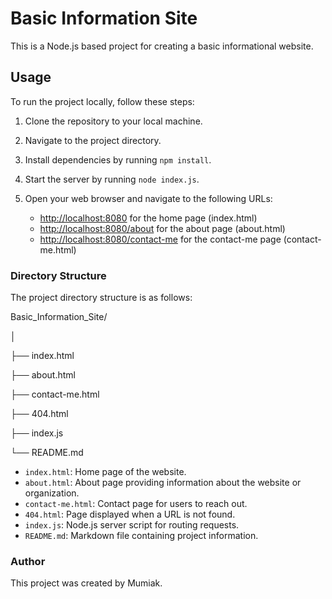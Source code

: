 # Basic Information Site

This is a Node.js based project for creating a basic informational website.

## Usage

To run the project locally, follow these steps:

1. Clone the repository to your local machine.
2. Navigate to the project directory.
3. Install dependencies by running `npm install`.
4. Start the server by running `node index.js`.
5. Open your web browser and navigate to the following URLs:

   - [http://localhost:8080](http://localhost:8080) for the home page (index.html)
   - [http://localhost:8080/about](http://localhost:8080/about) for the about page (about.html)
   - [http://localhost:8080/contact-me](http://localhost:8080/contact-me) for the contact-me page (contact-me.html)

### Directory Structure

The project directory structure is as follows:

Basic_Information_Site/

│

├── index.html

├── about.html

├── contact-me.html

├── 404.html

├── index.js

└── README.md

- `index.html`: Home page of the website.
- `about.html`: About page providing information about the website or organization.
- `contact-me.html`: Contact page for users to reach out.
- `404.html`: Page displayed when a URL is not found.
- `index.js`: Node.js server script for routing requests.
- `README.md`: Markdown file containing project information.

### Author

This project was created by Mumiak.

